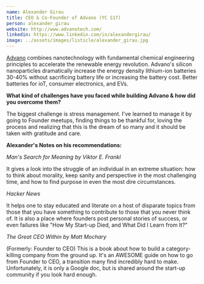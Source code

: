 ```yaml
---
name: Alexander Girau
title: CEO & Co-Founder of Advano (YC S17)
person: alexander_girau
website: http://www.advanotech.com/
linkedin: https://www.linkedin.com/in/alexandergirau/
image: ../assets/images/listicle/alexander_girau.jpg
---
```


<a href="http://www.advanotech.com/" target="_blank">Advano</a> combines nanotechnology with fundamental chemical engineering principles to accelerate the renewable energy revolution. Advano's silicon nanoparticles dramatically increase the energy density lithium-ion batteries 30-40% without sacrificing battery life or increasing the battery cost. Better batteries for ioT, consumer electronics, and EVs.

<b>What kind of challenges have you faced while building Advano & how did you overcome them?</b>

The biggest challenge is stress management. I've learned to manage it by going to Founder meetups, finding things to be thankful for, loving the process and realizing that this is the dream of so many and it should be taken with gratitude and care.

<b>Alexander's Notes on his recommendations:</b>

<i>Man's Search for Meaning by Viktor E. Frankl</i>

It gives a look into the struggle of an individual in an extreme situation: how to think about morality, keep sanity and perspective in the most challenging time, and how to find purpose in even the most dire circumstances.

<i>Hacker News</i>
    
It helps one to stay educated and literate on a host of disparate topics from those that you have something to contribute to those that you never think of. It is also a place where founders post personal stories of success, or even failures like "How My Start-up Died, and What Did I Learn from It?"

<i>The Great CEO Within by Matt Mochary</i>

(Formerly: Founder to CEO) This is a book about how to build a category-killing company from the ground up. It's an AWESOME guide on how to go from Founder to CEO, a transition many find incredibly hard to make. Unfortunately, it is only a Google doc, but is shared around the start-up community if you look hard enough.




